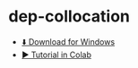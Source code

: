 # dep-collocation
- [⬇️ Download for Windows](https://nuss.nagoya-u.ac.jp/s/eMqocX7DdeQX7PS)  
- [▶️ Tutorial in Colab](https://colab.research.google.com/drive/1QOSeA1pREtLqg-qfYk7I-9tdQ1BoAlQH?usp=sharing)

